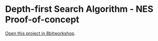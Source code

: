 Depth-first Search Algorithm - NES Proof-of-concept
=====

[Open this project in 8bitworkshop](http://8bitworkshop.com/redir.html?platform=nes&githubURL=https%3A%2F%2Fgithub.com%2Fbrunowonder%2Fdfs&file=main.c).
